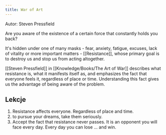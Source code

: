```yaml
---
title: War of Art
---
```


Autor: Steven Pressfield

Are you aware of the existence of a certain force that constantly holds you back?

It's hidden under one of many masks - fear, anxiety, fatigue, excuses, lack of vitality or more important matters - [[Resistance]], whose primary goal is to destroy us and stop us from acting altogether.

[[Steven Pressfield]] in [[Knowledge/Books/The Art of War]] describes what resistance is, what it manifests itself as, and emphasizes the fact that everyone feels it, regardless of place or time. Understanding this fact gives us the advantage of being aware of the problem.

## Lekcje
1. Resistance affects everyone. Regardless of place and time.
2. to pursue your dreams, take them seriously.
3. Accept the fact that resistance never passes. It is an opponent you will face every day. Every day you can lose ... and win.
